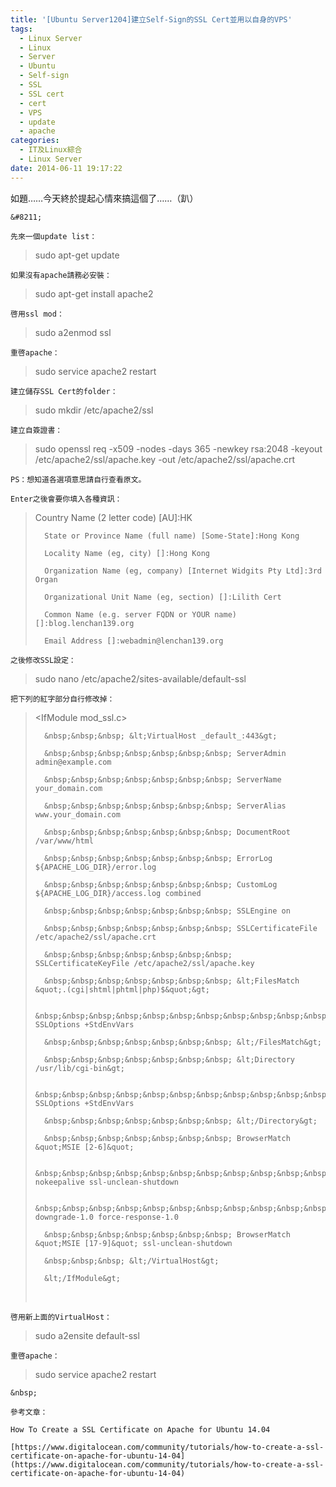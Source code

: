 ```yaml
---
title: '[Ubuntu Server1204]建立Self-Sign的SSL Cert並用以自身的VPS'
tags:
  - Linux Server
  - Linux
  - Server
  - Ubuntu
  - Self-sign
  - SSL
  - SSL cert
  - cert
  - VPS
  - update
  - apache
categories:
  - IT及Linux綜合
  - Linux Server
date: 2014-06-11 19:17:22
---
```


如題&hellip;&hellip;今天終於提起心情來搞這個了&hellip;&hellip;（趴）

	&#8211;

	先來一個update list：

> sudo apt-get update

	如果沒有apache請務必安裝：

> sudo apt-get install apache2

	啓用ssl mod：

> sudo a2enmod ssl

	重啓apache：

> sudo service apache2 restart

	建立儲存SSL Cert的folder：

> sudo mkdir /etc/apache2/ssl

	建立自簽證書：

> sudo openssl req -x509 -nodes -days 365 -newkey rsa:2048 -keyout /etc/apache2/ssl/apache.key -out /etc/apache2/ssl/apache.crt

	PS：想知道各選項意思請自行查看原文。

	Enter之後會要你填入各種資訊：

> Country Name (2 letter code) [AU]:HK
>
> 		State or Province Name (full name) [Some-State]:Hong Kong
>
> 		Locality Name (eg, city) []:Hong Kong
>
> 		Organization Name (eg, company) [Internet Widgits Pty Ltd]:3rd Organ
>
> 		Organizational Unit Name (eg, section) []:Lilith Cert
>
> 		Common Name (e.g. server FQDN or YOUR name) []:blog.lenchan139.org
>
> 		Email Address []:webadmin@lenchan139.org

	之後修改SSL設定：

> sudo nano /etc/apache2/sites-available/default-ssl

	把下列的紅字部分自行修改掉：

> &lt;IfModule mod_ssl.c&gt;
>
> 		&nbsp;&nbsp;&nbsp; &lt;VirtualHost _default_:443&gt;
>
> 		&nbsp;&nbsp;&nbsp;&nbsp;&nbsp;&nbsp;&nbsp; ServerAdmin admin@example.com
>
> 		&nbsp;&nbsp;&nbsp;&nbsp;&nbsp;&nbsp;&nbsp; ServerName your_domain.com
>
> 		&nbsp;&nbsp;&nbsp;&nbsp;&nbsp;&nbsp;&nbsp; ServerAlias www.your_domain.com
>
> 		&nbsp;&nbsp;&nbsp;&nbsp;&nbsp;&nbsp;&nbsp; DocumentRoot /var/www/html
>
> 		&nbsp;&nbsp;&nbsp;&nbsp;&nbsp;&nbsp;&nbsp; ErrorLog ${APACHE_LOG_DIR}/error.log
>
> 		&nbsp;&nbsp;&nbsp;&nbsp;&nbsp;&nbsp;&nbsp; CustomLog ${APACHE_LOG_DIR}/access.log combined
>
> 		&nbsp;&nbsp;&nbsp;&nbsp;&nbsp;&nbsp;&nbsp; SSLEngine on
>
> 		&nbsp;&nbsp;&nbsp;&nbsp;&nbsp;&nbsp;&nbsp; SSLCertificateFile /etc/apache2/ssl/apache.crt
>
> 		&nbsp;&nbsp;&nbsp;&nbsp;&nbsp;&nbsp;&nbsp; SSLCertificateKeyFile /etc/apache2/ssl/apache.key
>
> 		&nbsp;&nbsp;&nbsp;&nbsp;&nbsp;&nbsp;&nbsp; &lt;FilesMatch &quot;.(cgi|shtml|phtml|php)$&quot;&gt;
>
> 		&nbsp;&nbsp;&nbsp;&nbsp;&nbsp;&nbsp;&nbsp;&nbsp;&nbsp;&nbsp;&nbsp;&nbsp;&nbsp;&nbsp;&nbsp;&nbsp;&nbsp;&nbsp;&nbsp;&nbsp;&nbsp;&nbsp;&nbsp; SSLOptions +StdEnvVars
>
> 		&nbsp;&nbsp;&nbsp;&nbsp;&nbsp;&nbsp;&nbsp; &lt;/FilesMatch&gt;
>
> 		&nbsp;&nbsp;&nbsp;&nbsp;&nbsp;&nbsp;&nbsp; &lt;Directory /usr/lib/cgi-bin&gt;
>
> 		&nbsp;&nbsp;&nbsp;&nbsp;&nbsp;&nbsp;&nbsp;&nbsp;&nbsp;&nbsp;&nbsp;&nbsp;&nbsp;&nbsp;&nbsp;&nbsp;&nbsp;&nbsp;&nbsp;&nbsp;&nbsp;&nbsp;&nbsp; SSLOptions +StdEnvVars
>
> 		&nbsp;&nbsp;&nbsp;&nbsp;&nbsp;&nbsp;&nbsp; &lt;/Directory&gt;
>
> 		&nbsp;&nbsp;&nbsp;&nbsp;&nbsp;&nbsp;&nbsp; BrowserMatch &quot;MSIE [2-6]&quot;
>
> 		&nbsp;&nbsp;&nbsp;&nbsp;&nbsp;&nbsp;&nbsp;&nbsp;&nbsp;&nbsp;&nbsp;&nbsp;&nbsp;&nbsp;&nbsp;&nbsp;&nbsp;&nbsp;&nbsp;&nbsp;&nbsp;&nbsp;&nbsp; nokeepalive ssl-unclean-shutdown
>
> 		&nbsp;&nbsp;&nbsp;&nbsp;&nbsp;&nbsp;&nbsp;&nbsp;&nbsp;&nbsp;&nbsp;&nbsp;&nbsp;&nbsp;&nbsp;&nbsp;&nbsp;&nbsp;&nbsp;&nbsp;&nbsp;&nbsp;&nbsp; downgrade-1.0 force-response-1.0
>
> 		&nbsp;&nbsp;&nbsp;&nbsp;&nbsp;&nbsp;&nbsp; BrowserMatch &quot;MSIE [17-9]&quot; ssl-unclean-shutdown
>
> 		&nbsp;&nbsp;&nbsp; &lt;/VirtualHost&gt;
>
> 		&lt;/IfModule&gt;
> &nbsp;

	啓用新上面的VirtualHost：

> sudo a2ensite default-ssl

	重啓apache：

> sudo service apache2 restart

	&nbsp;

	參考文章：

	How To Create a SSL Certificate on Apache for Ubuntu 14.04

	[https://www.digitalocean.com/community/tutorials/how-to-create-a-ssl-certificate-on-apache-for-ubuntu-14-04](https://www.digitalocean.com/community/tutorials/how-to-create-a-ssl-certificate-on-apache-for-ubuntu-14-04)
